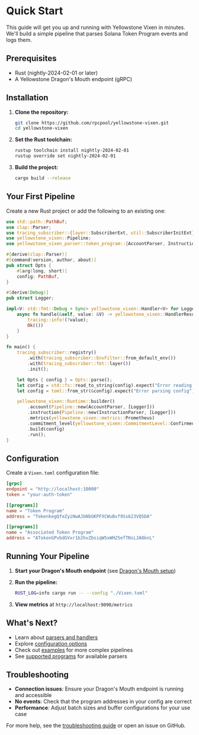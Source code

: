 # Quick Start

This guide will get you up and running with Yellowstone Vixen in minutes. We'll build a simple pipeline that parses Solana Token Program events and logs them.

## Prerequisites

- Rust (nightly-2024-02-01 or later)
- A Yellowstone Dragon's Mouth endpoint (gRPC)

## Installation

1. **Clone the repository:**
   ```bash
   git clone https://github.com/rpcpool/yellowstone-vixen.git
   cd yellowstone-vixen
   ```

2. **Set the Rust toolchain:**
   ```bash
   rustup toolchain install nightly-2024-02-01
   rustup override set nightly-2024-02-01
   ```

3. **Build the project:**
   ```bash
   cargo build --release
   ```

## Your First Pipeline

Create a new Rust project or add the following to an existing one:

```rust
use std::path::PathBuf;
use clap::Parser;
use tracing_subscriber::{layer::SubscriberExt, util::SubscriberInitExt};
use yellowstone_vixen::Pipeline;
use yellowstone_vixen_parser::token_program::{AccountParser, InstructionParser};

#[derive(clap::Parser)]
#[command(version, author, about)]
pub struct Opts {
    #[arg(long, short)]
    config: PathBuf,
}

#[derive(Debug)]
pub struct Logger;

impl<V: std::fmt::Debug + Sync> yellowstone_vixen::Handler<V> for Logger {
    async fn handle(&self, value: &V) -> yellowstone_vixen::HandlerResult<()> {
        tracing::info!(?value);
        Ok(())
    }
}

fn main() {
    tracing_subscriber::registry()
        .with(tracing_subscriber::EnvFilter::from_default_env())
        .with(tracing_subscriber::fmt::layer())
        .init();

    let Opts { config } = Opts::parse();
    let config = std::fs::read_to_string(config).expect("Error reading config file");
    let config = toml::from_str(&config).expect("Error parsing config");

    yellowstone_vixen::Runtime::builder()
        .account(Pipeline::new(AccountParser, [Logger]))
        .instruction(Pipeline::new(InstructionParser, [Logger]))
        .metrics(yellowstone_vixen::metrics::Prometheus)
        .commitment_level(yellowstone_vixen::CommitmentLevel::Confirmed)
        .build(config)
        .run();
}
```

## Configuration

Create a `Vixen.toml` configuration file:

```toml
[grpc]
endpoint = "http://localhost:10000"
token = "your-auth-token"

[[programs]]
name = "Token Program"
address = "TokenkegQfeZyiNwAJbNbGKPFXCWuBvf9Ss623VQ5DA"

[[programs]]
name = "Associated Token Program"
address = "ATokenGPvbdGVxr1b2hvZbsiqW5xWH25efTNsLJA8knL"
```

## Running Your Pipeline

1. **Start your Dragon's Mouth endpoint** (see [Dragon's Mouth setup](../operations/deployment.md))

2. **Run the pipeline:**
   ```bash
   RUST_LOG=info cargo run -- --config "./Vixen.toml"
   ```

3. **View metrics** at `http://localhost:9090/metrics`

## What's Next?

- Learn about [parsers and handlers](../architecture/core-concepts.md)
- Explore [configuration options](../getting-started/configuration.md)
- Check out [examples](../examples/) for more complex pipelines
- See [supported programs](../programs/supported-programs.md) for available parsers

## Troubleshooting

- **Connection issues**: Ensure your Dragon's Mouth endpoint is running and accessible
- **No events**: Check that the program addresses in your config are correct
- **Performance**: Adjust batch sizes and buffer configurations for your use case

For more help, see the [troubleshooting guide](../operations/troubleshooting.md) or open an issue on GitHub.
